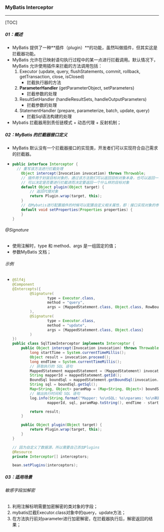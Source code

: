 ### MyBatis Interceptor 

------

[TOC]

##### 01：概述

- MyBatis 提供了一种**插件（plugin）**的功能，虽然叫做插件，但其实这是拦截器功能。
- MyBatis 允许在已映射语句执行过程中的某一点进行拦截调用。默认情况下，MyBatis 允许使用插件来拦截的方法调用包括：
  1. Executor (update, query, flushStatements, commit, rollback, getTransaction, close, isClosed)
     - 拦截执行器的方法
  2. **ParameterHandler** (getParameterObject, setParameters)
     - 拦截参数的处理
  3. ResultSetHandler (handleResultSets, handleOutputParameters)
     - 拦截参数的处理
  4. StatementHandler (prepare, parameterize, batch, update, query)
     - 拦截Sql语法构建的处理
- Mybatis 拦截器用到责任链模式 + 动态代理 + 反射机制；

##### 02：MyBatis 的拦截器接口定义

- MyBatis 默认没有一个拦截器接口的实现类，开发者们可以实现符合自己需求的拦截器。

- ```java
  public interface Interceptor {
  	// 重写该方法进行拦截处理
      Object intercept(Invocation invocation) throws Throwable;
      // 插件用于封装目标对象的，通过该方法我们可以返回目标对象本身，也可以返回一个它的代理
      // 可以决定是否要进行拦截进而决定要返回一个什么样的目标对象
      default Object plugin(Object target) {
          // 返回代理对象
          return Plugin.wrap(target, this);
      }
      // 在Mybatis进行配置插件的时候可以配置自定义相关属性，即：接口实现对象的参数配置
      default void setProperties(Properties properties) {
      }
  }
  ```

###### @Signature

- 使用注解时，type 和 method、args 是一组固定的值；
- 参数MyBatis 文档；

###### 示例

- ```java
  @Slf4j
  @Component
  @Intercepts({
          @Signature(
                  type = Executor.class,
                  method = "query",
                  args = {MappedStatement.class, Object.class, RowBounds.class, ResultHandler.class}
          ),
          @Signature(
                  type = Executor.class,
                  method = "update",
                  args = {MappedStatement.class, Object.class}
          )
  })
  public class SqlTimeInterceptor implements Interceptor {
      public Object intercept(Invocation invocation) throws Throwable {
          long startTime = System.currentTimeMillis();
          Object result = invocation.proceed();
          long endTime = System.currentTimeMillis();
          // 获取执行的 SQL 语句
          MappedStatement mappedStatement = (MappedStatement) invocation.getArgs()[0];
          String mapperId = mappedStatement.getId();
          BoundSql boundSql = mappedStatement.getBoundSql(invocation.getArgs()[1]);
          String sql = boundSql.getSql();
          Map<String, Object> paramMap = (Map<String, Object>) boundSql.getParameterObject();
          // 输出执行时间和 SQL 语句
          log.info(String.format("Mapper: %s\nSQL: %s\nparams: %s\n耗时：%d 毫秒",
                  mapperId, sql, paramMap.toString(), endTime - startTime));
  
          return result;
      }
  
      public Object plugin(Object target) {
          return Plugin.wrap(target, this);
      }
  }
  
  // 因为自定义了数据源，所以需要自己添加Plugins
  @Resource
  private Interceptor[] interceptors;
  
  bean.setPlugins(interceptors);
  ```

##### 03：适用场景

###### 敏感字段加解密

1. 利用注解标明需要加密解密的类对象的字段；
2. mybatis拦截Executor.class对象中的query，update方法；
3. 在方法执行前对parameter进行加密解密，在拦截器执行后，解密返回的结果；